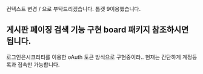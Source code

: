 컨텍스트 변경 / 으로 부탁드리겠습니다. 
톰캣 9이용했습니다.

게시판 페이징 검색 기능 구현 board 패키지 참조하시면 됩니다.
-------------------------------------------------------

로그인은시크리티를 이용한 oAuth 토큰 방식으로 구현중이라..
현재는 간단하게 계정등록과 접속만 가능합니다.


